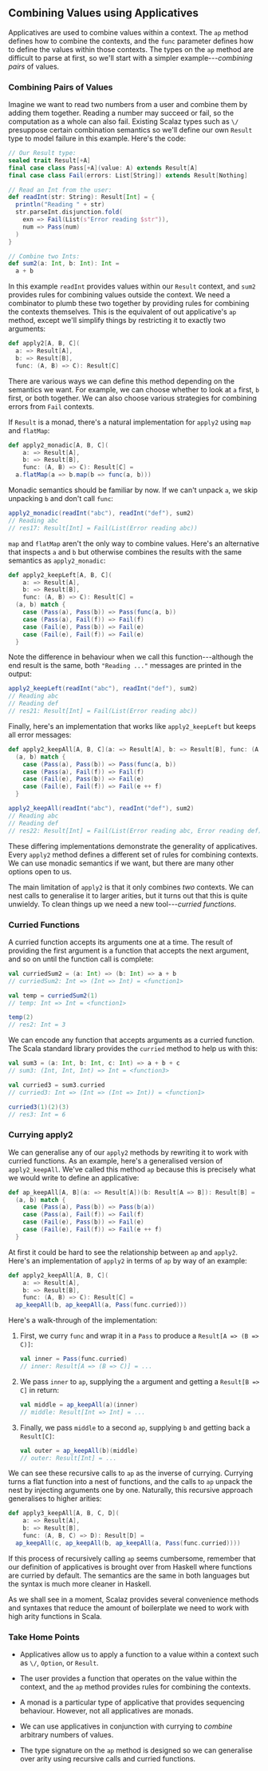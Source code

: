 ## Combining Values using Applicatives

Applicatives are used to combine values within a context. The `ap` method defines how to combine the contexts, and the `func` parameter defines how to define the values within those contexts. The types on the `ap` method are difficult to parse at first, so we'll start with a simpler example---*combining pairs* of values.

### Combining Pairs of Values

Imagine we want to read two numbers from a user and combine them by adding them together. Reading a number may succeed or fail, so the computation as a whole can also fail. Existing Scalaz types such as `\/` presuppose certain combination semantics so we'll define our own `Result` type to model failure in this example. Here's the code:

~~~ scala
// Our Result type:
sealed trait Result[+A]
final case class Pass[+A](value: A) extends Result[A]
final case class Fail(errors: List[String]) extends Result[Nothing]

// Read an Int from the user:
def readInt(str: String): Result[Int] = {
  println("Reading " + str)
  str.parseInt.disjunction.fold(
    exn => Fail(List(s"Error reading $str")),
    num => Pass(num)
  )
}

// Combine two Ints:
def sum2(a: Int, b: Int): Int =
  a + b
~~~

In this example `readInt` provides values within our `Result` context, and `sum2` provides rules for combining values outside the context. We need a combinator to plumb these two together by providing rules for combining the contexts themselves. This is the equivalent of out applicative's `ap` method, except we'll simplify things by restricting it to exactly two arguments:

~~~ scala
def apply2[A, B, C](
  a: => Result[A],
  b: => Result[B],
  func: (A, B) => C): Result[C]
~~~

There are various ways we can define this method depending on the semantics we want. For example, we can choose whether to look at `a` first, `b` first, or both together. We can also choose various strategies for combining errors from `Fail` contexts.

If `Result` is a monad, there's a natural implementation for `apply2` using `map` and `flatMap`:

~~~ scala
def apply2_monadic[A, B, C](
    a: => Result[A],
    b: => Result[B],
    func: (A, B) => C): Result[C] =
  a.flatMap(a => b.map(b => func(a, b)))
~~~

Monadic semantics should be familiar by now. If we can't unpack `a`, we skip unpacking `b` and don't call `func`:

~~~ scala
apply2_monadic(readInt("abc"), readInt("def"), sum2)
// Reading abc
// res17: Result[Int] = Fail(List(Error reading abc))
~~~

`map` and `flatMap` aren't the only way to combine values. Here's an alternative that inspects `a` and `b` but otherwise combines the results with the same semantics as `apply2_monadic`:

~~~ scala
def apply2_keepLeft[A, B, C](
    a: => Result[A],
    b: => Result[B],
    func: (A, B) => C): Result[C] =
  (a, b) match {
    case (Pass(a), Pass(b)) => Pass(func(a, b))
    case (Pass(a), Fail(f)) => Fail(f)
    case (Fail(e), Pass(b)) => Fail(e)
    case (Fail(e), Fail(f)) => Fail(e)
  }
~~~

Note the difference in behaviour when we call this function---although the end result is the same, both `"Reading ..."` messages are printed in the output:

~~~ scala
apply2_keepLeft(readInt("abc"), readInt("def"), sum2)
// Reading abc
// Reading def
// res21: Result[Int] = Fail(List(Error reading abc))
~~~

Finally, here's an implementation that works like `apply2_keepLeft` but keeps all error messages:

~~~ scala
def apply2_keepAll[A, B, C](a: => Result[A], b: => Result[B], func: (A, B) => C): Result[C] =
  (a, b) match {
    case (Pass(a), Pass(b)) => Pass(func(a, b))
    case (Pass(a), Fail(f)) => Fail(f)
    case (Fail(e), Pass(b)) => Fail(e)
    case (Fail(e), Fail(f)) => Fail(e ++ f)
  }

apply2_keepAll(readInt("abc"), readInt("def"), sum2)
// Reading abc
// Reading def
// res22: Result[Int] = Fail(List(Error reading abc, Error reading def))
~~~

These differing implementations demonstrate the generality of applicatives. Every `apply2` method defines a different set of rules for combining contexts. We can use monadic semantics if we want, but there are many other options open to us.

The main limitation of `apply2` is that it only combines *two* contexts. We can nest calls to generalise it to larger arities, but it turns out that this is quite unwieldy. To clean things up we need a new tool---*curried functions*.

### Curried Functions

A curried function accepts its arguments one at a time. The result of providing the first argument is a function that accepts the next argument, and so on until the function call is complete:

~~~ scala
val curriedSum2 = (a: Int) => (b: Int) => a + b
// curriedSum2: Int => (Int => Int) = <function1>

val temp = curriedSum2(1)
// temp: Int => Int = <function1>

temp(2)
// res2: Int = 3
~~~

We can encode any function that accepts arguments as a curried function. The Scala standard library provides the `curried` method to help us with this:

~~~ scala
val sum3 = (a: Int, b: Int, c: Int) => a + b + c
// sum3: (Int, Int, Int) => Int = <function3>

val curried3 = sum3.curried
// curried3: Int => (Int => (Int => Int)) = <function1>

curried3(1)(2)(3)
// res3: Int = 6
~~~

### Currying apply2

We can generalise any of our `apply2` methods by rewriting it to work with curried functions. As an example, here's a generalised version of `apply2_keepAll`. We've called this method `ap` because this is precisely what we would write to define an applicative:

~~~ scala
def ap_keepAll[A, B](a: => Result[A])(b: Result[A => B]): Result[B] =
  (a, b) match {
    case (Pass(a), Pass(b)) => Pass(b(a))
    case (Pass(a), Fail(f)) => Fail(f)
    case (Fail(e), Pass(b)) => Fail(e)
    case (Fail(e), Fail(f)) => Fail(e ++ f)
  }
~~~

At first it could be hard to see the relationship between `ap` and `apply2`. Here's an implementation of `apply2` in terms of `ap` by way of an example:

~~~ scala
def apply2_keepAll[A, B, C](
    a: => Result[A],
    b: => Result[B],
    func: (A, B) => C): Result[C] =
  ap_keepAll(b, ap_keepAll(a, Pass(func.curried)))
~~~

Here's a walk-through of the implementation:

 1. First, we curry `func` and wrap it in a `Pass` to produce a `Result[A => (B => C)]`:

    ~~~ scala
    val inner = Pass(func.curried)
    // inner: Result[A => (B => C)] = ...
    ~~~

 2. We pass `inner` to `ap`, supplying the `a` argument and getting a `Result[B => C]` in return:

    ~~~ scala
    val middle = ap_keepAll(a)(inner)
    // middle: Result[Int => Int] = ...
    ~~~

 3. Finally, we pass `middle` to a second `ap`, supplying `b` and getting back a `Result[C]`:

    ~~~ scala
    val outer = ap_keepAll(b)(middle)
    // outer: Result[Int] = ...
    ~~~

We can see these recursive calls to `ap` as the inverse of currying. Currying turns a flat function into a nest of functions, and the calls to `ap` unpack the nest by injecting arguments one by one. Naturally, this recursive approach generalises to higher arities:

~~~ scala
def apply3_keepAll[A, B, C, D](
    a: => Result[A],
    b: => Result[B],
    func: (A, B, C) => D): Result[D] =
  ap_keepAll(c, ap_keepAll(b, ap_keepAll(a, Pass(func.curried))))
~~~

If this process of recursively calling `ap` seems cumbersome, remember that our definition of applicatives is brought over from Haskell where functions are curried by default. The semantics are the same in both languages but the syntax is much more cleaner in Haskell.

As we shall see in a moment, Scalaz provides several convenience methods and syntaxes that reduce the amount of boilerplate we need to work with high arity functions in Scala.

### Take Home Points

 - Applicatives allow us to apply a function to a value within a context such as `\/`,
   `Option`, or `Result`.

 - The user provides a function that operates on the value within the context,
   and the `ap` method provides rules for combining the contexts.

 - A monad is a particular type of applicative that provides sequencing behaviour.
   However, not all applicatives are monads.

 - We can use applicatives in conjunction with currying to *combine* arbitrary
   numbers of values.

 - The type signature on the `ap` method is designed so we can generalise over arity
   using recursive calls and curried functions.
